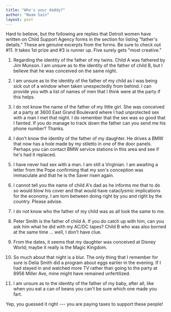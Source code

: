```yaml
---
title: "Who's your daddy?"
author: "Noam Sain"
layout: post
---
```


Hard to believe, but the following are replies that Detroit women have written on Child Support Agency forms in the section for listing "father's details." These are genuine excerpts from the forms. Be sure to check out #11. It takes 1st prize and #3 is runner up. Five surely gets "most creative."

1. Regarding the identity of the father of my twins. Child A was fathered by Jim Munson. I am unsure as to the identity of the father of child B, but I believe that he was conceived on the same night.

2. I am unsure as to the identity of the father of my child as I was being sick out of a window when taken unexpectedly from behind. I can provide you with a list of names of men that I think were at the party if this helps.

3. I do not know the name of the father of my little girl. She was conceived at a party at 3600 East Grand Boulevard where I had unprotected sex with a man I met that night. I do remember that the sex was so good that I fainted. If you do manage to track down the father can you send me his phone number? Thanks.

4. I don't know the identity of the father of my daughter. He drives a BMW that now has a hole made by my stiletto in one of the door panels. Perhaps you can contact BMW service stations in this area and see if he's had it replaced.

5. I have never had sex with a man. I am still a Virginian. I am awaiting a letter from the Pope confirming that my son's conception was immaculate and that he is the Saver risen again.

6. I cannot tell you the name of child A's dad as he informs me that to do so would blow his cover and that would have cataclysmic implications for the economy. I am torn between doing right by you and right by the country. Please advise.

7. I do not know who the father of my child was as all look the same to me.

8. Peter Smith is the father of child A. If you do catch up with him, can you ask him what he did with my AC/DC tapes? Child B who was also borned at the same time … well, I don't have clue.

9. From the dates, it seems that my daughter was conceived at Disney World; maybe it really is the Magic Kingdom.

10. So much about that night is a blur. The only thing that I remember for sure is Delia Smith did a program about eggs earlier in the evening. If I had stayed in and watched more TV rather than going to the party at 8956 Miller Ave, mine might have remained unfertilized.

11. I am unsure as to the identity of the father of my baby, after all, like when you eat a can of beans you can't be sure which one made you fart.

Yep, you guessed it right --- you are paying taxes to support these people!
